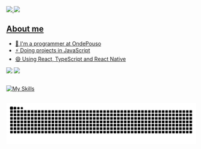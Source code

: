 <div>
  <a href="https://github.com/juuliana">
  <img height="180em" src="https://github-readme-stats.vercel.app/api?username=juuliana&show_icons=true&theme=dracula&include_all_commits=true&count_private=true"/>
  <img height="180em" src="https://github-readme-stats.vercel.app/api/top-langs/?username=juuliana&layout=compact&langs_count=16&theme=dracula"/>
<div>

## About me
- 🔭 I'm a programmer at OndePouso
- ⚡ Doing projects in JavaScript
- 😄 Using React, TypeScript and React Native
 
<a href="https://www.instagram.com/jusribeiro_19" target="_blank"><img src="https://img.shields.io/badge/-Instagram-%23E4405F?style=for-the-badge&logo=instagram&logoColor=white" target="_blank"></a>
<a href="https://www.linkedin.com/in/juliana-dos-santos-ribeiro-b721b6197/" target="_blank"><img src="https://img.shields.io/badge/-LinkedIn-%230077B5?style=for-the-badge&logo=linkedin&logoColor=white" target="_blank"></a> 
 
## 
[![My Skills](https://skills.thijs.gg/icons?i=html,css,javascript,typescript,nodejs,figma,react,git,mongodb,mysql&theme=light)](https://www.linkedin.com/in/juliana-dos-santos-ribeiro-b721b6197/)
  
##
![Snake animation](https://github.com/juuliana/juuliana/blob/output/github-contribution-grid-snake.svg)
